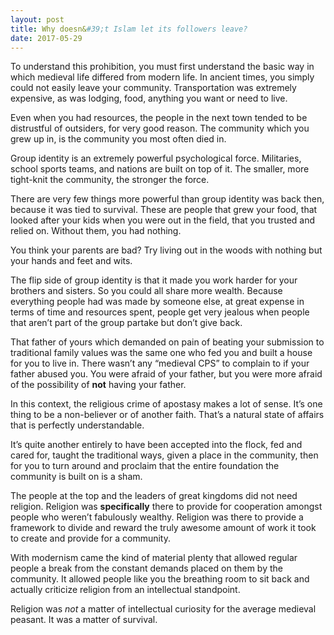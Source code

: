 ```yaml
---
layout: post
title: Why doesn&#39;t Islam let its followers leave?
date: 2017-05-29
---
```


<p>To understand this prohibition, you must first understand the basic way in which medieval life differed from modern life. In ancient times, you simply could not easily leave your community. Transportation was extremely expensive, as was lodging, food, anything you want or need to live.</p><p>Even when you had resources, the people in the next town tended to be distrustful of outsiders, for very good reason. The community which you grew up in, is the community you most often died in.</p><p>Group identity is an extremely powerful psychological force. Militaries, school sports teams, and nations are built on top of it. The smaller, more tight-knit the community, the stronger the force.</p><p>There are very few things more powerful than group identity was back then, because it was tied to survival. These are people that grew your food, that looked after your kids when you were out in the field, that you trusted and relied on. Without them, you had nothing.</p><p>You think your parents are bad? Try living out in the woods with nothing but your hands and feet and wits.</p><p>The flip side of group identity is that it made you work harder for your brothers and sisters. So you could all share more wealth. Because everything people had was made by someone else, at great expense in terms of time and resources spent, people get very jealous when people that aren’t part of the group partake but don’t give back.</p><p>That father of yours which demanded on pain of beating your submission to traditional family values was the same one who fed you and built a house for you to live in. There wasn’t any “medieval CPS” to complain to if your father abused you. You were afraid of your father, but you were more afraid of the possibility of <b>not</b> having your father.</p><p>In this context, the religious crime of apostasy makes a lot of sense. It’s one thing to be a non-believer or of another faith. That’s a natural state of affairs that is perfectly understandable.</p><p>It’s quite another entirely to have been accepted into the flock, fed and cared for, taught the traditional ways, given a place in the community, then for you to turn around and proclaim that the entire foundation the community is built on is a sham.</p><p>The people at the top and the leaders of great kingdoms did not need religion. Religion was <b>specifically</b> there to provide for cooperation amongst people who weren’t fabulously wealthy. Religion was there to provide a framework to divide and reward the truly awesome amount of work it took to create and provide for a community.</p><p>With modernism came the kind of material plenty that allowed regular people a break from the constant demands placed on them by the community. It allowed people like you the breathing room to sit back and actually criticize religion from an intellectual standpoint.</p><p>Religion was <i>not</i> a matter of intellectual curiosity for the average medieval peasant. It was a matter of survival.</p>
